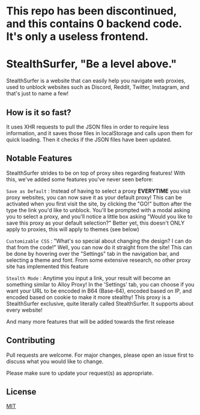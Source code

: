 # This repo has been discontinued, and this contains 0 backend code. It's only a useless frontend.


# StealthSurfer, "Be a level above."

StealthSurfer is a website that can easily help you navigate web proxies, used to unblock websites such as Discord, Reddit, Twitter, Instagram, and that's just to name a few!

## How is it so fast?

It uses XHR requests to pull the JSON files in order to require less information, and it saves those files in localStorage and calls upon them for quick loading. Then it checks if the JSON files have been updated.

## Notable Features

StealthSurfer strides to be on top of proxy sites regarding features! With this, we've added some features you've never seen before:

``Save as Default`` : Instead of having to select a proxy **EVERYTIME** you visit proxy websites, you can now save it as your default proxy! This can be activated when you first visit the site, by clicking the "GO!" button after the type the link you'd like to unblock. You'll be prompted with a modal asking you to select a proxy, and you'll notice a little box asking "Would you like to save this proxy as your default selection?" Better yet, this doesn't ONLY apply to proxies, this will apply to themes (see below)

``Customizable CSS`` : "What's so special about changing the design? I can do that from the code!" Well, you can now do it straight from the site! This can be done by hovering over the "Settings" tab in the navigation bar, and selecting a theme and font. From some extensive research, no other proxy site has implemented this feature

``Stealth Mode`` : Anytime you input a link, your result will become an something similar to Alloy Proxy! In the 'Settings' tab, you can choose if you want your URL to be encoded in B64 (Base-64), encoded based on IP, and encoded based on cookie to make it more stealthy! This proxy is a StealthSurfer exclusive, quite literally called StealthSurfer. It supports about every website!
  
  And many more features that will be added towards the first release

## Contributing
Pull requests are welcome. For major changes, please open an issue first to discuss what you would like to change.

Please make sure to update your request(s) as appropriate.

## License
[MIT](https://choosealicense.com/licenses/mit/)
